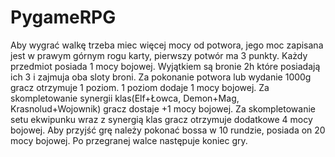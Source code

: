 # PygameRPG

Aby wygrać walkę trzeba miec więcej mocy od potwora, jego moc zapisana jest w prawym górnym rogu karty, pierwszy potwór ma 3 punkty.
Każdy przedmiot posiada 1 mocy bojowej. Wyjątkiem są bronie 2h które posiadają ich 3 i zajmuja oba sloty broni.
Za pokonanie potwora lub wydanie 1000g gracz otrzymuje 1 poziom. 1 poziom dodaje 1 mocy bojowej.
Za skompletowanie synergii klas(Elf+Łowca, Demon+Mag, Krasnolud+Wojownik) gracz dostaje +1 mocy bojowej.
Za skompletowanie setu ekwipunku wraz z synergią klas gracz otrzymuje dodatkowe 4 mocy bojowej.
Aby przyjść grę należy pokonać bossa w 10 rundzie, posiada on 20 mocy bojowej.
Po przegranej walce następuje koniec gry.
